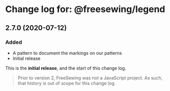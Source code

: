 # Change log for: @freesewing/legend

## 2.7.0 (2020-07-12)

### Added

- A pattern to document the markings on our patterns
- Initial release

This is the **initial release**, and the start of this change log.

> Prior to version 2, FreeSewing was not a JavaScript project.
> As such, that history is out of scope for this change log.
